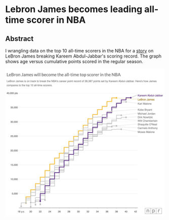 # Lebron James becomes leading all-time scorer in NBA

## Abstract

I wrangling data on the top 10 all-time scorers in the NBA for a [story](https://www.npr.org/2023/02/04/1152125147/lakers-pelicans-thunder-score-lebron-james-points-record-kareem-abdul-jabbar) on LeBron James breaking Kareem Abdul-Jabbar's scoring record. The graph shows age versus cumulative points scored in the regular season.

![Lebron](lebron.png)


